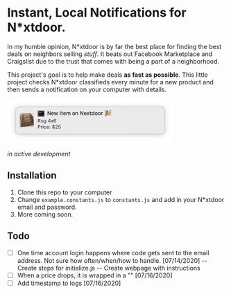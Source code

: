 # Instant, Local Notifications for N*xtdoor.

In my humble opinion, N*xtdoor is by far the best place for finding the best deals on neighbors selling _stuff_. It beats out Facebook Marketplace and Craigslist due to the trust that comes with being a part of a neighborhood.

This project's goal is to help make deals **as fast as possible**. This little project checks N*xtdoor classifieds every minute for a new product and then sends a notification on your computer with details.

![Notification](./assets/notification.png)

_in active development_

## Installation

1. Clone this repo to your computer
2. Change `example.constants.js` to `constants.js` and add in your N*xtdoor email and password.
3. More coming soon.

## Todo
- [ ] One time account login happens where code gets sent to the email address. Not sure how often/when/how to handle. [07/14/2020]
    -- Create steps for initialize.js
    -- Create webpage with instructions
- [ ] When a price drops, it is wrapped in a "<span>" [07/16/2020]
- [ ] Add timestamp to logs [07/16/2020]
